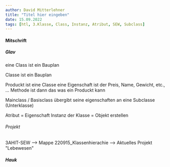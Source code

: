 ```yaml
---
author: David Mitterlehner
title: "Titel hier eingeben"
date: 15.09.2022
tags: [htl, 3.Klasse, Class, Instanz, Atribut, SEW, Subclass]
---
```


#### Mitschrift
##### Glav
eine Class ist ein Bauplan 

Classe ist ein Bauplan

Produckt ist eine Classe
eine Eigenschaft ist der Preis, Name, Gewicht, etc., ...
Methode ist dann das was ein Produckt kann

Mainclass / Basisclass übergibt seine eigenschaften an eine Subclasse (Unterklasse)

Atribut = Eigenschaft
Instanz der Klasse = Objekt erstellen

###### Projekt
3AHIT-SEW --> Mappe
220915_Klassenhierachie --> Aktuelles Projekt "Lebewesen"

##### Hauk
